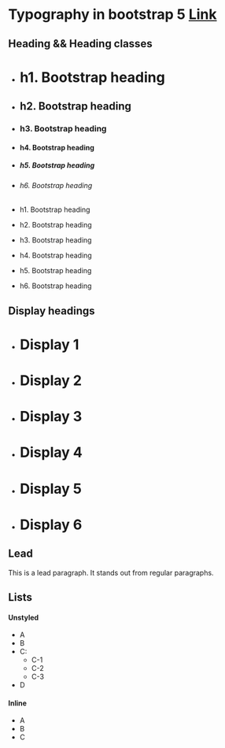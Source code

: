 # Typography in bootstrap 5 [Link](https://getbootstrap.com/docs/5.0/content/typography/)

## Heading && Heading classes

- <h1>h1. Bootstrap heading</h1>
- <h2>h2. Bootstrap heading</h2>
- <h3>h3. Bootstrap heading</h3>
- <h4>h4. Bootstrap heading</h4>
- <h5>h5. Bootstrap heading</h5>
- <h6>h6. Bootstrap heading</h6>

- <p class="h1">h1. Bootstrap heading</p>
- <p class="h2">h2. Bootstrap heading</p>
- <p class="h3">h3. Bootstrap heading</p>
- <p class="h4">h4. Bootstrap heading</p>
- <p class="h5">h5. Bootstrap heading</p>
- <p class="h6">h6. Bootstrap heading</p>

## Display headings

- <h1 class="display-1">Display 1</h1>
- <h1 class="display-2">Display 2</h1>
- <h1 class="display-3">Display 3</h1>
- <h1 class="display-4">Display 4</h1>
- <h1 class="display-5">Display 5</h1>
- <h1 class="display-6">Display 6</h1>

## Lead

<p class="lead">
  This is a lead paragraph. It stands out from regular paragraphs.
</p>

## Lists

#### Unstyled

<ul class="list-unstyled">
  <li>A</li>
  <li>B</li>
  <li>C:
    <ul>
      <li>C-1</li>
      <li>C-2</li>
      <li>C-3</li>
    </ul>
  </li>
  <li>D</li>
</ul>

#### Inline

<ul class="list-inline">
  <li class="list-inline-item">A</li>
  <li class="list-inline-item">B</li>
  <li class="list-inline-item">C</li>
</ul>
